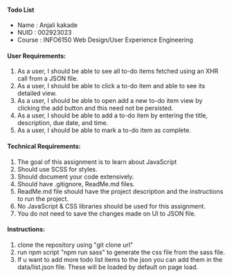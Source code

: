 #### Todo List 

- Name : Anjali kakade
- NUID : 002923023
- Course : INFO6150 Web Design/User Experience Engineering

#### User Requirements:

1. As a user, I should be able to see all to-do items fetched using an XHR call from a JSON file.
2. As a user, I should be able to click a to-do item and able to see its detailed view.
3. As a user, I should be able to open add a new to-do item view by clicking the add button and this need not be persisted.
4. As a user, I should be able to add a to-do item by entering the title, description, due date, and time.
5. As a user, I should be able to mark a to-do item as complete.

#### Technical Requirements:
1. The goal of this assignment is to learn about JavaScript
2. Should use SCSS for styles.
3. Should document your code extensively.
4. Should have .gitignore, ReadMe.md files.
5. ReadMe.md file should have the project description and the instructions to run the project.
6. No JavaScript & CSS libraries should be used for this assignment.
7. You do not need to save the changes made on UI to JSON file.

#### Instructions:
1. clone the repository using "git clone url"
2. run npm script "npm run sass" to generate the css file from the sass file.
3. If u want to add more todo list items to the json you can add them in the data/list.json file. These will be loaded by default on page load.
